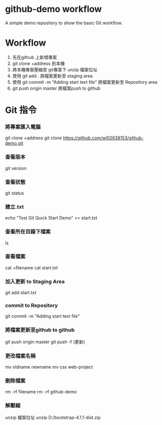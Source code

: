 # github-demo workflow
A simple demo repository to show the basic Git workflow.

# Workflow
1. 先在github 上新增專案
2. git clone +address 到本機
3. 將本機專案壓縮至 git專案下 unzip 檔案位址
4. 使用 git add . 將檔案更新至 staging area
5. 使用 git commit -m "Adding start text file" 將檔案更新至 Repository area
6. git push origin master 將檔案push to github

# Git 指令

### 將專案匯入電腦
git clone +address 
git clone https://github.com/wl02638153/github-demo.git

### 查看版本
git version

### 查看狀態
git status

### 建立.txt
echo "Test Git Quick Start Demo" >> start.txt

### 查看所在目錄下檔案
ls

### 查看檔案
cat +filename
cat start.txt

### 加入更新 to Staging Area
git add start.txt

### commit to Repository
git commit -m "Adding start text file"

### 將檔案更新至github to github
git push origin master
git push -f   (更新)  

### 更改檔案名稱
mv oldname newname
mv css web-project

### 刪除檔案
rm -rf filename
rm -rf github-demo

### 解壓縮

unzip 檔案位址 
unzip D:/bootstrap-4.1.1-dist.zip






